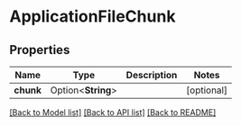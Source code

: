 # ApplicationFileChunk

## Properties

Name | Type | Description | Notes
------------ | ------------- | ------------- | -------------
**chunk** | Option<**String**> |  | [optional]

[[Back to Model list]](../README.md#documentation-for-models) [[Back to API list]](../README.md#documentation-for-api-endpoints) [[Back to README]](../README.md)


